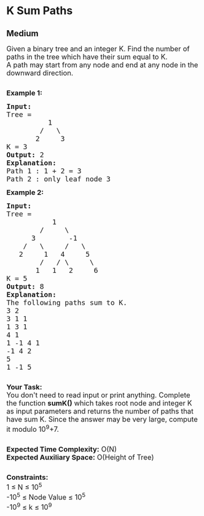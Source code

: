 # K Sum Paths
## Medium 
<div class="problem-statement">
                <p></p><p><span style="font-size:18px">Given a binary tree and an integer K. Find the number of paths in the tree which have their sum equal to K.<br>
A path may start from any node and end at any node in the downward direction.</span></p>

<p><br>
<strong><span style="font-size:18px">Example 1:</span></strong></p>

<pre><span style="font-size:18px"><strong>Input:      </strong>
Tree = 
          1                               
        /   \                          
       2     3</span>
<span style="font-size:18px">K = 3</span>
<span style="font-size:18px"><strong>Output:</strong> 2</span>
<span style="font-size:18px"><strong>Explanation:</strong>
Path 1 : 1 + 2 = 3
Path 2 : only leaf node 3</span>
</pre>

<p><strong><span style="font-size:18px">Example 2:</span></strong></p>

<pre><span style="font-size:18px"><strong>Input: </strong>
Tree = 
           1
        /     \
      3        -1
    /   \     /   \
   2     1   4     5                        
        /   / \     \                    
       1   1   2     6    
K = 5                    
<strong>Output:</strong> 8</span>
<span style="font-size:18px"><strong>Explanation:</strong>
The following paths sum to K.  
3 2 
3 1 1 
1 3 1 
4 1 
1 -1 4 1 
-1 4 2 
5 
1 -1 5 </span></pre>

<p><br>
<span style="font-size:18px"><strong>Your Task:</strong> &nbsp;<br>
You don't need to read input or print anything. Complete the function <strong>sumK()</strong> which takes root node and integer K as input parameters and returns the number of paths that have sum K. Since the answer may be very large, compute it modulo 10<sup>9</sup>+7.</span></p>

<p><br>
<span style="font-size:18px"><strong>Expected Time Complexity:</strong> O(N)<br>
<strong>Expected Auxiliary Space:</strong> O(Height of Tree)</span></p>

<p><br>
<span style="font-size:18px"><strong>Constraints:</strong><br>
1 ≤ N ≤ 10<sup>5</sup><br>
-10<sup>5</sup> ≤ Node Value ≤ 10<sup>5</sup><br>
-10<sup>9</sup> ≤ k ≤ 10<sup>9</sup></span></p>
 <p></p>
            </div>